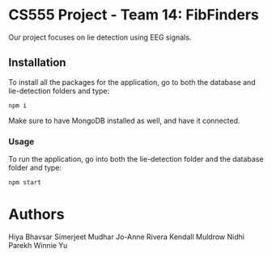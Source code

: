 # CS555 Project - Team 14: FibFinders
Our project focuses on lie detection using EEG signals.

## Installation
To install all the packages for the application, go to both the database and lie-detection folders and type:
```
npm i
```
Make sure to have MongoDB installed as well, and have it connected.

### Usage
To run the application, go into both the lie-detection folder and the database folder and type:
```
npm start
```

# Authors
Hiya Bhavsar
Simerjeet Mudhar
Jo-Anne Rivera
Kendall Muldrow
Nidhi Parekh
Winnie Yu

